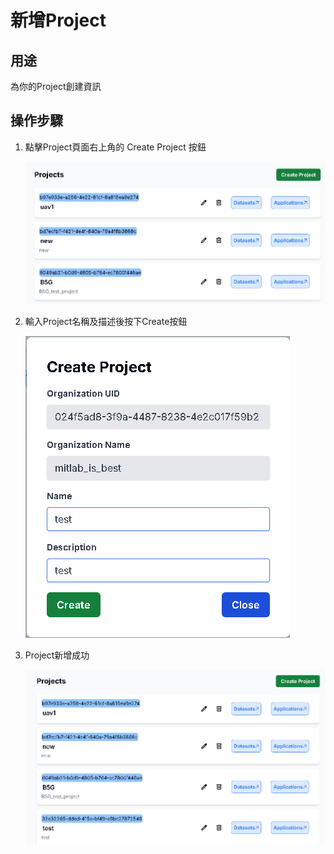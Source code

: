 # 新增Project

## 用途
為你的Project創建資訊

## 操作步驟
1. 點擊Project頁面右上角的 Create Project 按鈕
    
    ![Image1](images/create_project/project1.png)
        
2. 輸入Project名稱及描述後按下Create按鈕
        
    ![Image2](images/create_project/project2.png)
        
3. Project新增成功
        
    ![Image3](images/create_project/project3.png)